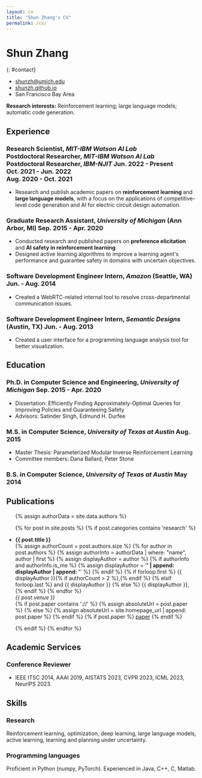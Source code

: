 ```yaml
---
layout: cv
title: "Shun Zhang's CV"
permalink: /cv/
---
```

# Shun Zhang

{: #contact}
- <i class="fas fa-envelope"></i>  [shunzh@umich.edu](mailto:shunzh@umich.edu)
- <i class="fas fa-globe"></i>  [shunzh.github.io](http://shunzh.github.io/)
- <i class="fas fa-map-marker-alt"></i>  San Francisco Bay Area

**Research interests:** Reinforcement learning; large language models; automatic code generation.

## Experience

### <span>**Research Scientist**, _MIT-IBM Watson AI Lab_<br>**Postdoctoral Researcher**, _MIT-IBM Watson AI Lab_<br>**Postdoctoral Researcher**, _IBM-NJIT_</span> <span style="text-align: right;">Jun. 2022 - Present<br>Oct. 2021 - Jun. 2022<br>Aug. 2020 - Oct. 2021</span>

- Research and publish academic papers on **reinforcement learning** and **large language models**, with a focus on the applications of competitive-level code generation and AI for electric circuit design automation.

### <span>**Graduate Research Assistant**, _University of Michigan_ (Ann Arbor, MI)</span> <span>Sep. 2015 - Apr. 2020</span>

- Conducted research and published papers on **preference elicitation** and **AI safety in reinforcement learning**.
- Designed active learning algorithms to improve a learning agent's performance and guarantee safety in domains with uncertain objectives.

### <span>**Software Development Engineer Intern**, _Amazon_ (Seattle, WA)</span> <span>Jun. - Aug. 2014</span>

- Created a WebRTC-related internal tool to resolve cross-departmental communication issues.

### <span>**Software Development Engineer Intern**, _Semantic Designs_ (Austin, TX)</span> <span>Jun. - Aug. 2013</span>

- Created a user interface for a programming language analysis tool for better visualization.

## Education

### <span>**Ph.D. in Computer Science and Engineering**, _University of Michigan_</span> <span>Sep. 2015 - Apr. 2020</span>

- Dissertation: Efficiently Finding Approximately-Optimal Queries for Improving Policies and Guaranteeing Safety
- Advisors: Satinder Singh, Edmund H. Durfee

### <span>**M.S. in Computer Science**, _University of Texas at Austin_</span> <span>Aug. 2015</span>

- Master Thesis: Parameterized Modular Inverse Reinforcement Learning
- Committee members: Dana Ballard, Peter Stone

### <span>**B.S. in Computer Science**, _University of Texas at Austin_</span> <span>May 2014</span>


## Publications

<p></p>

<ul>
{% assign authorData = site.data.authors %}

{% for post in site.posts %}
{% if post.categories contains 'research' %}
<li><p>
<strong>{{ post.title }}</strong>
<br>
{% assign authorCount = post.authors.size %}
{% for author in post.authors %}
    {% assign authorInfo = authorData | where: "name", author | first %}
    {% assign displayAuthor = author %}
    {% if authorInfo and authorInfo.is_me %}
        {% assign displayAuthor = '<strong>' | append: displayAuthor | append: '</strong>' %}
    {% endif %}
    {% if forloop.first %}
        {{ displayAuthor }}{% if authorCount > 2 %},{% endif %}
    {% elsif forloop.last %}
        and {{ displayAuthor }}
    {% else %}
        {{ displayAuthor }},
    {% endif %}
{% endfor %}
<br>
<em>{{ post.venue }}</em>
<br>
{% if post.paper contains '://' %}
    {% assign absoluteUrl = post.paper %}
{% else %}
    {% assign absoluteUrl = site.homepage_url | append: post.paper %}
{% endif %}
{% if post.paper %}
    <a href="{{ absoluteUrl }}">paper</a>
{% endif %}
</p></li>
{% endif %}
{% endfor %}
</ul>


## Academic Services

### **Conference Reviewer**

* IEEE ITSC 2014, AAAI 2019, AISTATS 2023, CVPR 2023, ICML 2023, NeurIPS 2023.


## Skills

### **Research**

Reinforcement learning, optimization, deep learning, large language models, active learning, learning and planning under uncertainty.

### **Programming languages**

Proficient in Python (numpy, PyTorch). Experienced in Java, C++, C, Matlab.

